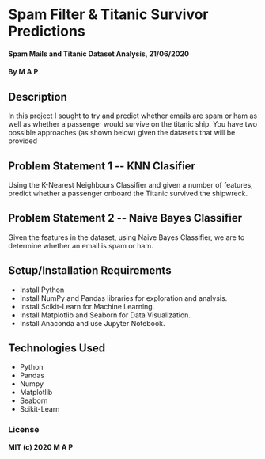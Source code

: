 # Spam Filter & Titanic Survivor Predictions
#### Spam Mails and Titanic Dataset Analysis, 21/06/2020
#### By **M A P**
## Description
In this project I sought to try and predict whether emails are spam or ham as well as whether a passenger would survive on the titanic ship. 
You have two possible approaches (as shown below) given the datasets that will be provided

## Problem Statement 1 -- KNN Clasifier

Using the K-Nearest Neighbours Classifier and given a number of features, predict whether a passenger onboard the Titanic survived the shipwreck.

## Problem Statement 2 -- Naive Bayes Classifier

Given the features in the dataset, using Naive Bayes Classifier, we are to determine whether an email is spam or ham.


## Setup/Installation Requirements
* Install Python
* Install NumPy and Pandas libraries for exploration and analysis.
* Install Scikit-Learn for Machine Learning.
* Install Matplotlib and Seaborn for Data Visualization.
* Install Anaconda and use Jupyter Notebook.

## Technologies Used
* Python
* Pandas
* Numpy
* Matplotlib
* Seaborn
* Scikit-Learn

### License
**MIT (c) 2020 M A P**
